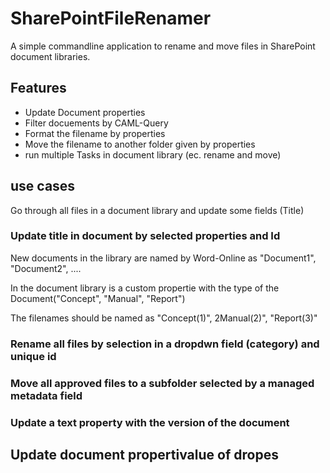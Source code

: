 # SharePointFileRenamer
A simple commandline application to rename and move files in SharePoint document libraries. 

## Features
- Update Document properties
- Filter docuements by CAML-Query
- Format the filename by properties
- Move the filename to another folder given by properties
- run multiple Tasks in document library (ec. rename and move)

## use cases
Go through all files in a document library and update some fields (Title)
### Update title in document by selected properties and Id
New documents in the library are named by Word-Online as "Document1", "Document2", ....

In the document library is a custom propertie with the type of the Document("Concept", "Manual", "Report")

The filenames should be named as "Concept(1)", 2Manual(2)", "Report(3)"

### Rename all files by selection in a dropdwn field (category) and unique id
### Move all approved files to a subfolder selected by a managed metadata field
### Update a text property with the version of the document


## Update document propertivalue of dropes


